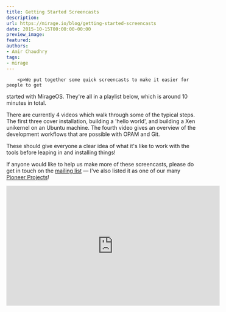 ```yaml
---
title: Getting Started Screencasts
description:
url: https://mirage.io/blog/getting-started-screencasts
date: 2015-10-15T00:00:00-00:00
preview_image:
featured:
authors:
- Amir Chaudhry
tags:
- mirage
---
```



        <p>We put together some quick screencasts to make it easier for people to get
started with MirageOS. They're all in a playlist below, which is around 10
minutes in total.</p>
<p>There are currently 4 videos which walk through some of the typical steps.
The first three cover installation, building a 'hello world', and building a
Xen unikernel on an Ubuntu machine. The fourth video gives an overview of the
development workflows that are possible with OPAM and Git.</p>
<p>These should give everyone a clear idea of what it's like to work with the
tools before leaping in and installing things!</p>
<p>If anyone would like to help us make more of these screencasts, please do get
in touch on the <a href="http://lists.xenproject.org/cgi-bin/mailman/listinfo/mirageos-devel">mailing list</a> &mdash; I've also listed it as one of our many
<a href="https://github.com/mirage/mirage-www/wiki/Pioneer-Projects#screencasts">Pioneer Projects</a>!</p>
<div class="flex-video">
<iframe width="560" height="315" src="https://www.youtube-nocookie.com/embed/videoseries?list=PLgjWYrrJw8_wlrkveCXULbg6oIYDvNuDU" frameborder="0" allowfullscreen=""></iframe>
</div>

      
